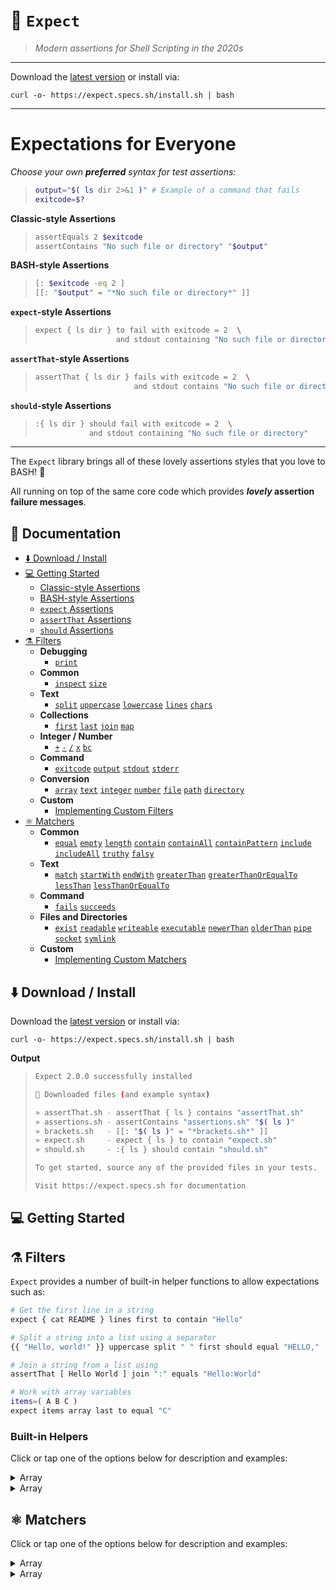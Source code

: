 



# 🧐 `Expect`

> _Modern assertions for Shell Scripting in the 2020s_

---

Download the [latest version](https://github.com/specs-sh/expect/archive/v2.0.0.tar.gz) or install via:

```
curl -o- https://expect.specs.sh/install.sh | bash
```

---

# Expectations for Everyone



_Choose your own **preferred** syntax for test assertions:_

> ```sh
> output="$( ls dir 2>&1 )" # Example of a command that fails
> exitcode=$?
> ```

**Classic-style Assertions**

> ```sh
> assertEquals 2 $exitcode
> assertContains "No such file or directory" "$output"
> ```

**BASH-style Assertions**

> ```sh
> [: $exitcode -eq 2 ]
> [[: "$output" = "*No such file or directory*" ]]
> ```

**`expect`-style Assertions**

> ```sh
> expect { ls dir } to fail with exitcode = 2  \
>                   and stdout containing "No such file or directory"
> ```

**`assertThat`-style Assertions**

> ```sh
> assertThat { ls dir } fails with exitcode = 2  \
>                       and stdout contains "No such file or directory"
> ```


**`should`-style Assertions**

> ```sh
> :{ ls dir } should fail with exitcode = 2  \
>             and stdout containing "No such file or directory"
> ```
>
> 

---

The `Expect` library brings all of these lovely assertions styles that you love to BASH! 💖

All running on top of the same core code which provides **_lovely_ assertion failure messages**.



## 📖 Documentation

- [⬇️ Download / Install](#)
- [💻 Getting Started](#)
  - [Classic-style Assertions](#)
  - [BASH-style Assertions](#)
  - [`expect` Assertions](#)
  - [`assertThat` Assertions](#)
  - [`should` Assertions](#)
- [⚗️ Filters](#)
  - **Debugging**
    - [`print`](#)
  - **Common**
    - [`inspect`](#) [`size`](#)
  - **Text**
    - [`split`](#) [`uppercase`](#) [`lowercase`](#) [`lines`](#) [`chars`](#)
  - **Collections**
    - [`first`](#) [`last`](#) [`join`](#) [`map`](#)
  - **Integer / Number**
    - [`+`](#) [`-`](#) [`/`](#) [`x`](#) [`bc`](#)
  - **Command**
    - [`exitcode`](#) [`output`](#) [`stdout`](#) [`stderr`](#)
  - **Conversion**
    - [`array`](#) [`text`](#) [`integer`](#) [`number`](#) [`file`](#) [`path`](#) [`directory`](#)
  - **Custom**
    - [Implementing Custom Filters](#)
- [⚛️ Matchers](#)
  - **Common**
    - [`equal`](#) [`empty`](#) [`length`](#) [`contain`](#) [`containAll`](#) [`containPattern`](#) [`include`](#) [`includeAll`](#) [`truthy`](#) [`falsy`](#)
  - **Text**
    - [`match`](#) [`startWith`](#) [`endWith`](#) [`greaterThan`](#) [`greaterThanOrEqualTo`](#) [`lessThan`](#) [`lessThanOrEqualTo`](#)
  - **Command**
    - [`fails`](#) [`succeeds`](#)
  - **Files and Directories**
    - [`exist`](#) [`readable`](#) [`writeable`](#) [`executable`](#) [`newerThan`](#) [`olderThan`](#) [`pipe`](#) [`socket`](#) [`symlink`](#)
  - **Custom**
    - [Implementing Custom Matchers](#)

## ⬇️ Download / Install

Download the [latest version](https://github.com/specs-sh/expect/archive/v2.0.0.tar.gz) or install via:

```
curl -o- https://expect.specs.sh/install.sh | bash
```

**Output**

> ```sh
> Expect 2.0.0 successfully installed
>
> 🧐 Downloaded files (and example syntax)
>
> » assertThat.sh - assertThat { ls } contains "assertThat.sh"
> » assertions.sh - assertContains "assertions.sh" "$( ls )"
> » brackets.sh   - [[: "$( ls )" = "*brackets.sh*" ]]
> » expect.sh     - expect { ls } to contain "expect.sh"
> » should.sh     - :{ ls } should contain "should.sh"
>
> To get started, source any of the provided files in your tests.
>
> Visit https://expect.specs.sh for documentation
> ```

## 💻 Getting Started

## ⚗️ Filters

`Expect` provides a number of built-in helper functions to allow expectations such as:



```sh
# Get the first line in a string
expect { cat README } lines first to contain "Hello"

# Split a string into a list using a separator
{{ "Hello, world!" }} uppercase split " " first should equal "HELLO,"

# Join a string from a list using
assertThat [ Hello World ] join ":" equals "Hello:World"

# Work with array variables
items=( A B C )
expect items array last to equal "C"
```



### Built-in Helpers

Click or tap one of the options below for description and examples:

<details>
  <summary>Array</summary>

...
hello

</details>

<details>
  <summary>Array</summary>

...
hello

</details>

## ⚛️ Matchers

Click or tap one of the options below for description and examples:

<details>
  <summary>Array</summary>

...
hello

</details>

<details>
  <summary>Array</summary>

...
hello

</details>
